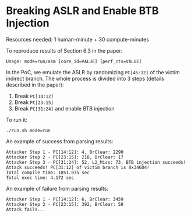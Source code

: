 # Breaking ASLR and Enable BTB Injection

Resources needed: 1 human-minute + 30 compute-minutes

To reproduce results of Section 6.3 in the paper:
```
Usage: mode=run/asm [core_id=VALUE] [perf_cts=VALUE]
```

In the PoC, we emulate the ASLR by randomizing ``PC[46:12]`` of the victim indirect branch.
The whole process is divided into 3 steps (details described in the paper):
1. Break ``PC[14:12]``
2. Break ``PC[23:15]``
3. Break ``PC[31:24]`` and enable BTB injection

To run it:
```
./run.sh mode=run
```

An example of success from parsing results:
```
Attacker Step 1 - PC[14:12]: 4, BrClear: 2290
Attacker Step 2 - PC[23:15]: 218, BrClear: 17
Attacker Step 3 - PC[31:24]: 52, L2_Miss: 73, BTB injection succeeds!
Attack succeeds! PC[31:12] of victim branch is 0x346D4!
Total compile time: 1051.975 sec
Total exec time: 4.172 sec
```

An example of failure from parsing results:
```
Attacker Step 1 - PC[14:12]: 6, BrClear: 3459
Attacker Step 2 - PC[23:15]: 392, BrClear: 50
Attack fails...
```